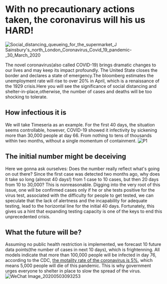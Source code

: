 # With no precautionary actions taken, the coronavirus will his us HARD!
![Social_distancing_queueing_for_the_supermarket_J _Sainsbury's_north_London_Coronavirus_Covid_19_pandemic_-_30_March_2020](https://user-images.githubusercontent.com/60074638/80893103-f39f2b80-8d01-11ea-8f51-0874e5e8ec17.jpg)

The novel coronavirus(also called COVID-19) brings dramatic changes to our lives and may keep its impact profoundly. The United State closes the border and declares a state of emergency.The bloomberg estimates the unemployment rate will rise to over 20% in April, which is a renaissance of the 1929 crisis.Here you will see the significance of social distancing and shelter-in-place,otherwise, the number of cases and deaths will be too shocking to tolerate.

## How infectious it is
We will take Timeseria as an example. For the first 40 days, the situation seems controllable, however, COVID-19 showed it infectivity by sickening more than 30,000 people at day 66. From nothing to tens of thousands within two months, without a single momentum of containment.
![P1](https://user-images.githubusercontent.com/60074638/80892798-6fe43f80-8cff-11ea-9e29-068b8d32d7ea.png)

## The initial number might be deceiving
Here we gonna ask ourselves: Does the number really reflect what's going on out there? Since the first case was detected two months ago, why does it take so long (almost 40 days!) from 1 case to 10 cases, but then 20 days from 10 to 30,000? This is nonreasonable. Digging into the very root of this issue, one will be confirmed cases only if he or she tests positive for the virus test, associated with the difficulty for people to get tested, we can speculate that the lack of alertness and the incapability for adequate testing, lead to the horizontal line for the initial 40 days. Fortunately, this gives us a hint that expanding testing capacity is one of the keys to end this unprecedented crisis.

## What the future will be?
Assuming no public health restriction is implemented, we forecast 10 future data points(the number of cases in next 10 days), which is frightenning. All models indicate that more than 100,000 people will be infected in day 76, according to the CDC, [the motality rate of the coronavirus is 5%](https://www.cdc.gov/nchs/nvss/vsrr/covid19/index.htm), which means 5,000 people will die of this pandemic. This is why government urges everyone to shelter in place to slow the spread of the virus.
![WeChat Image_20200503093253](https://user-images.githubusercontent.com/60074638/80896469-1e4cac80-8d21-11ea-87d0-96833d14cf51.jpg)


